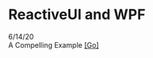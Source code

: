 # ReactiveUI and WPF  

6/14/20  
A Compelling Example [[Go]](https://reactiveui.net/docs/getting-started/compelling-example)  
